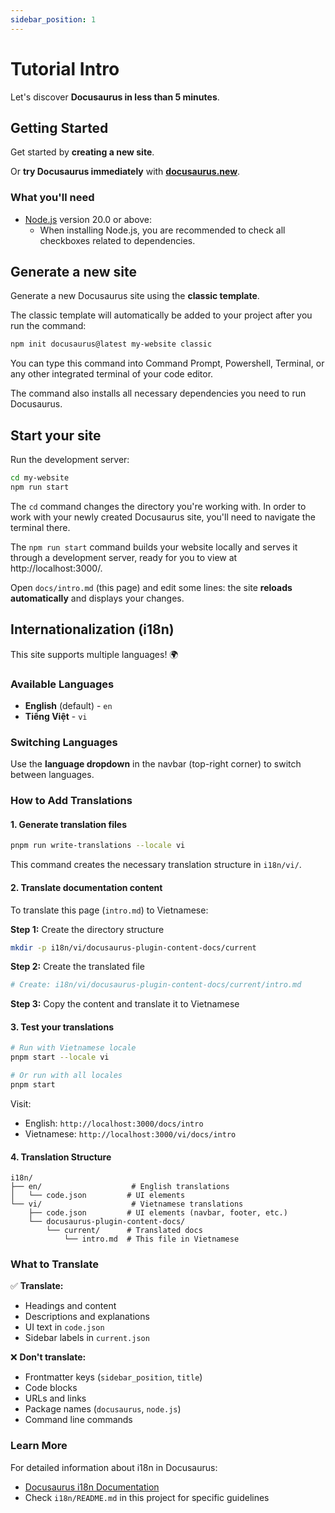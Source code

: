 ```yaml
---
sidebar_position: 1
---
```


# Tutorial Intro

Let's discover **Docusaurus in less than 5 minutes**.

## Getting Started

Get started by **creating a new site**.

Or **try Docusaurus immediately** with **[docusaurus.new](https://docusaurus.new)**.

### What you'll need

- [Node.js](https://nodejs.org/en/download/) version 20.0 or above:
  - When installing Node.js, you are recommended to check all checkboxes related to dependencies.

## Generate a new site

Generate a new Docusaurus site using the **classic template**.

The classic template will automatically be added to your project after you run the command:

```bash
npm init docusaurus@latest my-website classic
```

You can type this command into Command Prompt, Powershell, Terminal, or any other integrated terminal of your code editor.

The command also installs all necessary dependencies you need to run Docusaurus.

## Start your site

Run the development server:

```bash
cd my-website
npm run start
```

The `cd` command changes the directory you're working with. In order to work with your newly created Docusaurus site, you'll need to navigate the terminal there.

The `npm run start` command builds your website locally and serves it through a development server, ready for you to view at http://localhost:3000/.

Open `docs/intro.md` (this page) and edit some lines: the site **reloads automatically** and displays your changes.

## Internationalization (i18n)

This site supports multiple languages! 🌍

### Available Languages

- **English** (default) - `en`
- **Tiếng Việt** - `vi`

### Switching Languages

Use the **language dropdown** in the navbar (top-right corner) to switch between languages.

### How to Add Translations

#### 1. Generate translation files

```bash
pnpm run write-translations --locale vi
```

This command creates the necessary translation structure in `i18n/vi/`.

#### 2. Translate documentation content

To translate this page (`intro.md`) to Vietnamese:

**Step 1:** Create the directory structure
```bash
mkdir -p i18n/vi/docusaurus-plugin-content-docs/current
```

**Step 2:** Create the translated file
```bash
# Create: i18n/vi/docusaurus-plugin-content-docs/current/intro.md
```

**Step 3:** Copy the content and translate it to Vietnamese

#### 3. Test your translations

```bash
# Run with Vietnamese locale
pnpm start --locale vi

# Or run with all locales
pnpm start
```

Visit:
- English: `http://localhost:3000/docs/intro`
- Vietnamese: `http://localhost:3000/vi/docs/intro`

#### 4. Translation Structure

```
i18n/
├── en/                    # English translations
│   └── code.json         # UI elements
└── vi/                    # Vietnamese translations
    ├── code.json         # UI elements (navbar, footer, etc.)
    └── docusaurus-plugin-content-docs/
        └── current/      # Translated docs
            └── intro.md  # This file in Vietnamese
```

### What to Translate

✅ **Translate:**
- Headings and content
- Descriptions and explanations
- UI text in `code.json`
- Sidebar labels in `current.json`

❌ **Don't translate:**
- Frontmatter keys (`sidebar_position`, `title`)
- Code blocks
- URLs and links
- Package names (`docusaurus`, `node.js`)
- Command line commands

### Learn More

For detailed information about i18n in Docusaurus:
- [Docusaurus i18n Documentation](https://docusaurus.io/docs/i18n/introduction)
- Check `i18n/README.md` in this project for specific guidelines

